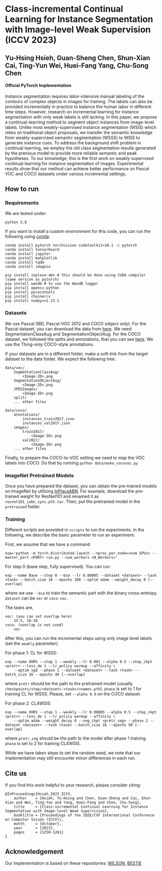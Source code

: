 # Class-incremental Continual Learning for Instance Segmentation with Image-level Weak Supervision (ICCV 2023)

Yu-Hsing Hsieh, Guan-Sheng Chen, Shun-Xian Cai, Ting-Yun Wei, Huei-Fang Yang, Chu-Song Chen
---
#### Official PyTorch Implementation

<!-- ![teaser]() -->

Instance segmentation requires labor-intensive manual labeling of the contours of complex objects in images for training. The labels can also be provided incrementally in practice to balance the human labor in different time steps. However, research on incremental learning for instance segmentation with only weak labels is still lacking. In this paper, we propose a continual-learning method to segment object instances from image-level labels. Unlike most weakly-supervised instance segmentation (WSIS) which relies on traditional object proposals, we transfer the semantic knowledge from weakly-supervised semantic segmentation (WSSS) to WSIS to generate instance cues. To address the background shift problem in continual learning, we employ the old class segmentation results generated by the previous model to provide more reliable semantic and peak hypotheses. To our knowledge, this is the first work on weakly-supervised continual learning for instance segmentation of images. Experimental results show that our method can achieve better performance on Pascal VOC and COCO datasets under various incremental settings.

## How to run
### Requirements
We are tested under:
```
python 3.8
```
If you want to install a custom environment for this code, you can run the following using [conda](https://docs.conda.io/projects/conda/en/latest/commands/install.html):
```
conda install pytorch torchvision cudatoolkit=10.1 -c pytorch
conda install tensorboard
conda install jupyter
conda install matplotlib
conda install tqdm
conda install imageio

pip install inplace-abn # this should be done using CUDA compiler (same version as pytorch)
pip install wandb # to use the WandB logger
pip install opencv-python
pip install pycocotools
pip install chainercv
pip install numpy==1.23.1
```

### Datasets 
We use Pascal SBD, Pascal-VOC 2012 and COCO (object only).
For the Pascal dataset, you can download the data from [here](https://drive.google.com/drive/folders/1N00R9m9qe2rKZChZ8N7Hib_HR2HGtXHp). We need SegmentationClassAug and SegmentationObjectAug.
For the COCO dataset, we followed the splits and annotations, that you can see [here](https://github.com/nightrome/cocostuff/). We use the Thing-only COCO-style annotations.

If your datasets are in a different folder, make a soft-link from the target dataset to the data folder.
We expect the following tree:
```
data/voc/
    SegmentationClassAug/
        <Image-ID>.png
    SegmentationObjectAug/
        <Image-ID>.png
    JPEGImages/
        <Image-ID>.png
    split/
    ... other files 
    
data/coco/
    annotations/
        instances_train2017.json
        instances_val2017.json
    images/
        train2017/
            <Image-ID>.png
        val2017/
            <Image-ID>.png
    ... other files 
```

Finally, to prepare the COCO-to-VOC setting we need to map the VOC labels into COCO. Do that by running
`python data/make_cocovoc.py`

### ImageNet Pretrained Models
Once you have prepared the dataset, you can obtain the pre-trained models on ImageNet by utilizing [InPlaceABN](https://github.com/mapillary/inplace_abn).
For example, download the pre-trained weight for ResNet101 and renamed it as `resnet101_iabn_sync.pth.tar`. Then, put the pretrained model in the `pretrained` folder.

### Training
Different scripts are provided in `scripts` to run the experiments.
In the following, we describe the basic parameter to run an experiment.

First, we assume that we have a command
```
exp='python -m torch.distributed.launch --nproc_per_node=<num GPUs> --master_port <PORT> run.py --num_workers <N_Workers>'
```

For step 0 (base step, fully supervised). You can run:
```
exp --name Base --step 0 --bce --lr 0.00005 --dataset <dataset> --task <task> --batch_size 16 --epochs 100 --optim adam --weight_decay 0 [--overlap]
```
where we use `--bce` to train the semantic part with the binary cross-entropy. `dataset` can be `voc` or `coco-voc`.

The tasks are, 
```
voc: (you can set overlap here)
    15-5, 10-10
coco: (overlap is not used)
    voc 
```

After this, you can run the incremental steps using only image level labels (set the `weakly` parameter).

For phase 1: CL for WSSS:
```
exp --name OURS --step 1 --weakly --lr 0.001 --alpha 0.5 --step_ckpt <pretr> --loss_de 1 --lr_policy warmup --affinity \
    --optim sgd --phase 1 --dataset <dataset> --task <task> --batch_size 16 --epochs 40 [--overlap]
```
where `pretr` should be the path to the pretrained model (usually `checkpoints/step/<dataset>-<task>/<name>.pth`). `phase` is set to 1 for training CL for WSSS.
Please, set `--alpha 0.9` on the COCO dataset.

For phase 2: CL4WSIS:
```
exp --name OURS --step 1 --weakly --lr 0.00005 --alpha 0.5 --step_ckpt <pretr> --loss_de 1 --lr_policy warmup --affinity \
    --optim adam --weight_decay 0 --seg_ckpt <pretr_seg> --phase 2 --dataset <dataset> --task <task> --batch_size 16 --epochs 50 [--overlap]
```
where `pretr_seg` should be the path to the model after phase 1 training. `phase` is set to 2 for training CL4WSIS.

While we have taken steps to set the random seed, we note that our implementation may still encounter minor differences in each run. 

## Cite us
If you find this work helpful to your research, please consider citing:
```
@InProceedings{Hsieh_2023_ICCV,
    author    = {Hsieh, Yu-Hsing and Chen, Guan-Sheng and Cai, Shun-Xian and Wei, Ting-Yun and Yang, Huei-Fang and Chen, Chu-Song},
    title     = {Class-incremental Continual Learning for Instance Segmentation with Image-level Weak Supervision},
    booktitle = {Proceedings of the IEEE/CVF International Conference on Computer Vision (ICCV)},
    month     = {October},
    year      = {2023},
    pages     = {1250-1261}
}
```

## Acknowledgement
Our implementation is based on these repositories: [WILSON](https://github.com/fcdl94/WILSON), [BESTIE](https://github.com/clovaai/BESTIE)

